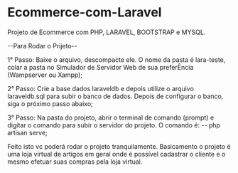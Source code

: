 # Ecommerce-com-Laravel
Projeto de Ecommerce com PHP, LARAVEL, BOOTSTRAP e MYSQL.

--Para Rodar o Prijeto--

1° Passo:
Baixe o arquivo, descompacte ele. O nome da pasta é lara-teste, colar a pasta no Simulador de Servidor Web de sua preferÊncia (Wampserver ou Xampp);

2° Passo:
Crie a base dados laraveldb e depois utilize o arquivo laraveldb.sql para subir o banco de dados. Depois de configurar o banco, siga o próximo passo
abaixo;

3° Passo:
Na pasta do projeto, abrir o terminal de comando (prompt) e digitar o comando para subir o servidor do projeto. O comando é:
-- php artisan serve;

Feito isto vc poderá rodar o projeto tranquilamente. Basicamento o projeto é uma loja virtual de artigos em geral onde é possível cadastrar o cliente e o mesmo 
efetuar suas compras pela loja virtual.




